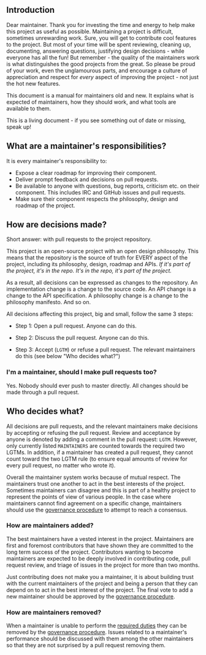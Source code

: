 ## Introduction

Dear maintainer. Thank you for investing the time and energy to help
make this project as useful as possible. Maintaining a project is difficult,
sometimes unrewarding work.  Sure, you will get to contribute cool
features to the project. But most of your time will be spent reviewing,
cleaning up, documenting, answering questions, justifying design
decisions - while everyone has all the fun! But remember - the quality
of the maintainers work is what distinguishes the good projects from the
great.  So please be proud of your work, even the unglamourous parts,
and encourage a culture of appreciation and respect for *every* aspect
of improving the project - not just the hot new features.

This document is a manual for maintainers old and new. It explains what
is expected of maintainers, how they should work, and what tools are
available to them.

This is a living document - if you see something out of date or missing,
speak up!

## What are a maintainer's responsibilities?

It is every maintainer's responsibility to:

* Expose a clear roadmap for improving their component.
* Deliver prompt feedback and decisions on pull requests.
* Be available to anyone with questions, bug reports, criticism etc. on their component.
  This includes IRC and GitHub issues and pull requests.
* Make sure their component respects the philosophy, design and roadmap of the project.

## How are decisions made?

Short answer: with pull requests to the project repository.

This project is an open-source project with an open design philosophy. This
means that the repository is the source of truth for EVERY aspect of the
project, including its philosophy, design, roadmap and APIs. *If it's
part of the project, it's in the repo. It's in the repo, it's part of
the project.*

As a result, all decisions can be expressed as changes to the
repository. An implementation change is a change to the source code. An
API change is a change to the API specification. A philosophy change is
a change to the philosophy manifesto. And so on.

All decisions affecting this project, big and small, follow the same 3 steps:

* Step 1: Open a pull request. Anyone can do this.

* Step 2: Discuss the pull request. Anyone can do this.

* Step 3: Accept (`LGTM`) or refuse a pull request. The relevant maintainers do
this (see below "Who decides what?")

### I'm a maintainer, should I make pull requests too?

Yes. Nobody should ever push to master directly. All changes should be
made through a pull request.

## Who decides what?

All decisions are pull requests, and the relevant maintainers make
decisions by accepting or refusing the pull request. Review and acceptance
by anyone is denoted by adding a comment in the pull request: `LGTM`.
However, only currently listed `MAINTAINERS` are counted towards the required
two LGTMs. In addition, if a maintainer has created a pull request, they cannot
count toward the two LGTM rule (to ensure equal amounts of review for every pull
request, no matter who wrote it).

Overall the maintainer system works because of mutual respect.
The maintainers trust one another to act in the best interests of the project.
Sometimes maintainers can disagree and this is part of a healthy project to represent the points of view of various people.
In the case where maintainers cannot find agreement on a specific change, maintainers should use the [governance procedure](GOVERNANCE.md) to attempt to reach a consensus.

### How are maintainers added?

The best maintainers have a vested interest in the project.  Maintainers
are first and foremost contributors that have shown they are committed to
the long term success of the project.  Contributors wanting to become
maintainers are expected to be deeply involved in contributing code,
pull request review, and triage of issues in the project for more than two months.

Just contributing does not make you a maintainer, it is about building trust with the current maintainers of the project and being a person that they can depend on to act in the best interest of the project.
The final vote to add a new maintainer should be approved by the [governance procedure](GOVERNANCE.md).

### How are maintainers removed?

When a maintainer is unable to perform the [required duties](#what-are-a-maintainers-responsibilities) they can be removed by the [governance procedure](GOVERNANCE.md).
Issues related to a maintainer's performance should be discussed with them among the other maintainers so that they are not surprised by a pull request removing them.
